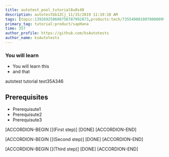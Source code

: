 ```yaml
---
title: autotest_pool_tutorial8u0s48
description: autotestbb1ZCj_11/15/2019 11:19:10 AM
tags: [topic:139269250608756787992873,products:tech/73554900100700000996,tutorial:experience/advanced]
primary_tag: tutorial:product/sapHana
time: 357
author_profile: https://github.com/ksAutotests
author_name: ksAutotests
---
```

### You will learn
- You will learn this
- and that

autotest tutorial text35A346

## Prerequisites
- Prerequisute1
- Prerequisute2
- Prerequisute3

[ACCORDION-BEGIN [](First step)]
[DONE]
[ACCORDION-END]

[ACCORDION-BEGIN [](Second step)]
[DONE]
[ACCORDION-END]

[ACCORDION-BEGIN [](Third step)]
[DONE]
[ACCORDION-END]

